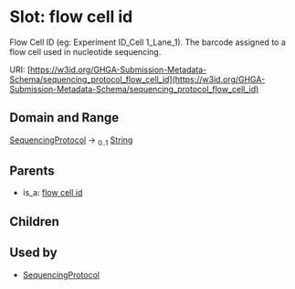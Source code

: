 
# Slot: flow cell id


Flow Cell ID (eg: Experiment ID_Cell 1_Lane_1). The barcode assigned to a flow cell used in nucleotide sequencing.

URI: [https://w3id.org/GHGA-Submission-Metadata-Schema/sequencing_protocol_flow_cell_id](https://w3id.org/GHGA-Submission-Metadata-Schema/sequencing_protocol_flow_cell_id)


## Domain and Range

[SequencingProtocol](SequencingProtocol.md) &#8594;  <sub>0..1</sub> [String](types/String.md)

## Parents

 *  is_a: [flow cell id](flow_cell_id.md)

## Children


## Used by

 * [SequencingProtocol](SequencingProtocol.md)
